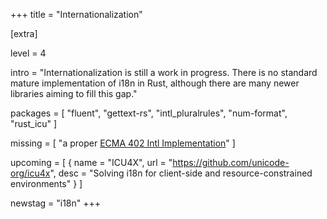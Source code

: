 +++
title = "Internationalization"

[extra]

level = 4

intro = "Internationalization is still a work in progress. There is no standard mature implementation of i18n in Rust, although there are many newer libraries aiming to fill this gap."


packages = [
  "fluent",
  "gettext-rs",
  "intl_pluralrules",
  "num-format",
  "rust_icu"
]

missing = [
  "a proper [ECMA 402 Intl Implementation](https://github.com/rust-lang/rfcs/issues/858)"
]

upcoming = [
  { name = "ICU4X", url = "https://github.com/unicode-org/icu4x", desc = "Solving i18n for client-side and resource-constrained environments" }
]

newstag = "i18n"
+++
